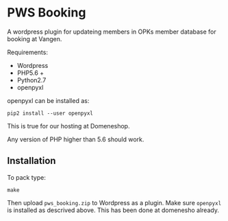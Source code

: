 PWS Booking
===

A wordpress plugin for updateing members in OPKs member database for booking at Vangen.

Requirements:
  * Wordpress
  * PHP5.6 +
  * Python2.7
  * openpyxl

openpyxl can be installed as:
```
pip2 install --user openpyxl
```
This is true for our hosting at Domeneshop.

Any version of PHP higher than 5.6 should work.


Installation
---
To pack type:
```
make
```
Then upload `pws_booking.zip` to Wordpress as a plugin. Make sure `openpyxl`
is installed as descrived above. This has been done at domenesho already.

